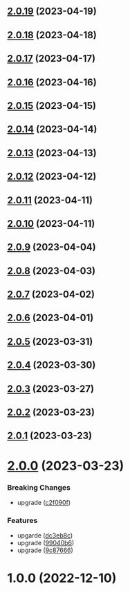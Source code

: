 ## [2.0.19](https://github.com/sprucelabsai-community/spruce-conversational-booking-skill/compare/v2.0.18...v2.0.19) (2023-04-19)

## [2.0.18](https://github.com/sprucelabsai-community/spruce-conversational-booking-skill/compare/v2.0.17...v2.0.18) (2023-04-18)

## [2.0.17](https://github.com/sprucelabsai-community/spruce-conversational-booking-skill/compare/v2.0.16...v2.0.17) (2023-04-17)

## [2.0.16](https://github.com/sprucelabsai-community/spruce-conversational-booking-skill/compare/v2.0.15...v2.0.16) (2023-04-16)

## [2.0.15](https://github.com/sprucelabsai-community/spruce-conversational-booking-skill/compare/v2.0.14...v2.0.15) (2023-04-15)

## [2.0.14](https://github.com/sprucelabsai-community/spruce-conversational-booking-skill/compare/v2.0.13...v2.0.14) (2023-04-14)

## [2.0.13](https://github.com/sprucelabsai-community/spruce-conversational-booking-skill/compare/v2.0.12...v2.0.13) (2023-04-13)

## [2.0.12](https://github.com/sprucelabsai-community/spruce-conversational-booking-skill/compare/v2.0.11...v2.0.12) (2023-04-12)

## [2.0.11](https://github.com/sprucelabsai-community/spruce-conversational-booking-skill/compare/v2.0.10...v2.0.11) (2023-04-11)

## [2.0.10](https://github.com/sprucelabsai-community/spruce-conversational-booking-skill/compare/v2.0.9...v2.0.10) (2023-04-11)

## [2.0.9](https://github.com/sprucelabsai-community/spruce-conversational-booking-skill/compare/v2.0.8...v2.0.9) (2023-04-04)

## [2.0.8](https://github.com/sprucelabsai-community/spruce-conversational-booking-skill/compare/v2.0.7...v2.0.8) (2023-04-03)

## [2.0.7](https://github.com/sprucelabsai-community/spruce-conversational-booking-skill/compare/v2.0.6...v2.0.7) (2023-04-02)

## [2.0.6](https://github.com/sprucelabsai-community/spruce-conversational-booking-skill/compare/v2.0.5...v2.0.6) (2023-04-01)

## [2.0.5](https://github.com/sprucelabsai-community/spruce-conversational-booking-skill/compare/v2.0.4...v2.0.5) (2023-03-31)

## [2.0.4](https://github.com/sprucelabsai-community/spruce-conversational-booking-skill/compare/v2.0.3...v2.0.4) (2023-03-30)

## [2.0.3](https://github.com/sprucelabsai-community/spruce-conversational-booking-skill/compare/v2.0.2...v2.0.3) (2023-03-27)

## [2.0.2](https://github.com/sprucelabsai-community/spruce-conversational-booking-skill/compare/v2.0.1...v2.0.2) (2023-03-23)

## [2.0.1](https://github.com/sprucelabsai-community/spruce-conversational-booking-skill/compare/v2.0.0...v2.0.1) (2023-03-23)

# [2.0.0](https://github.com/sprucelabsai-community/spruce-conversational-booking-skill/compare/v1.0.0...v2.0.0) (2023-03-23)


### Breaking Changes

* upgrade ([c2f090f](https://github.com/sprucelabsai-community/spruce-conversational-booking-skill/commit/c2f090f))


### Features

* upgarde ([dc3eb8c](https://github.com/sprucelabsai-community/spruce-conversational-booking-skill/commit/dc3eb8c))
* upgrade ([99040b6](https://github.com/sprucelabsai-community/spruce-conversational-booking-skill/commit/99040b6))
* upgrade ([9c87666](https://github.com/sprucelabsai-community/spruce-conversational-booking-skill/commit/9c87666))

# 1.0.0 (2022-12-10)
